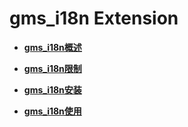 # gms_i18n Extension

-   **[gms_i18n概述](gms_i18n概述.md)**  

-   **[gms_i18n限制](gms_i18n限制.md)**  

-   **[gms_i18n安装](gms_i18n安装.md)**  

-   **[gms_i18n使用](gms_i18n使用.md)** 